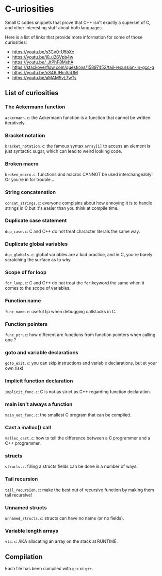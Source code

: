 # C-uriosities

Small C codes snippets that prove that C++ isn't exactly a superset of C, and other interesting stuff about both languages.

Here is a list of links that provide more information for some of those curiosities:

- <https://youtu.be/s3Cv0-U5bXc>
- <https://youtu.be/j0_u26Vpb4w>
- <https://youtu.be/_JtPhF8MshA>
- <https://stackoverflow.com/questions/15897452/tail-recursion-in-gcc-g>
- <https://youtu.be/nS46JHmSaUM>
- <https://youtu.be/aMAM5vL7wTs>


## List of curiosities

### The Ackermann function

`ackermann.c`: the Ackermann function is a function that cannot be written iteratively.

### Bracket notation

`bracket_notation.c`: the famous syntax `array[i]` to access an element is just syntactic sugar, which can lead to weird looking code.

### Broken macro

`broken_macro.c`: functions and macros CANNOT be used interchangeably! Or you're in for trouble...

### String concatenation

`concat_strings.c`: everyone complains about how annoying it is to handle strings in C but it's easier than you think at compile time.

### Duplicate case statement

`dup_case.c`: C and C++ do not treat character literals the same way.


### Duplicate global variables

`dup_globals.c`: global variables are a bad practice, and in C, you're barely scratching the surface as to why.

### Scope of for loop

`for_loop.c`: C and C++ do not treat the `for` keyword the same when it comes to the scope of variables.

### Function name

`func_name.c`: useful tip when debugging callstacks in C.

### Function pointers

`func_ptr.c`: how different are functions from function pointers when calling one ?

### goto and variable declarations

`goto_exit.c`: you can skip instructions and variable declarations, but at your own risk!

### Implicit function declaration

`implicit_func.c`: C is not as strict as C++ regarding function declaration.

### main isn't always a function

`main_not_func.c`: the smallest C program that can be compiled.

### Cast a malloc() call

`malloc_cast.c`: how to tell the difference between a C programmer and a C++ programmer.

### structs

`structs.c`: filling a structs fields can be done in a number of ways.

### Tail recursion

`tail_recursion.c`: make the best out of recursive function by making them tail recursive!

### Unnamed structs

`unnamed_structs.c`: structs can have no name (or no fields).

### Variable length arrays

`vla.c`: AKA allocating an array on the stack at RUNTIME.


## Compilation

Each file has been compiled with `gcc` or `g++`.

